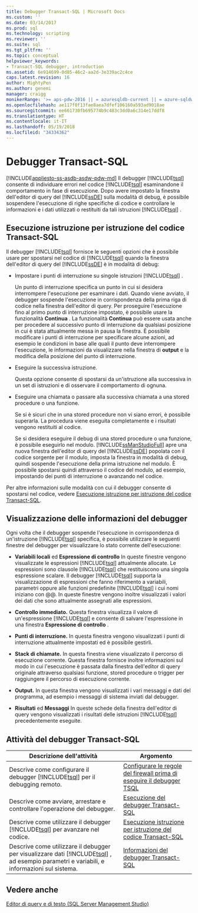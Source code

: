 ```yaml
---
title: Debugger Transact-SQL | Microsoft Docs
ms.custom: ''
ms.date: 03/14/2017
ms.prod: sql
ms.technology: scripting
ms.reviewer: ''
ms.suite: sql
ms.tgt_pltfrm: ''
ms.topic: conceptual
helpviewer_keywords:
- Transact-SQL debugger, introduction
ms.assetid: 6e914699-0d85-46c2-aa2d-3e339ac2c4ce
caps.latest.revision: 16
author: MightyPen
ms.author: genemi
manager: craigg
monikerRange: '>= aps-pdw-2016 || = azuresqldb-current || = azure-sqldw-latest || >= sql-server-2016 || = sqlallproducts-allversions'
ms.openlocfilehash: ae117f0f13fae8aea7dfef106160a593ad9018ae
ms.sourcegitcommit: ee661730fb695774b9c483c3dd0a6c314e17ddf8
ms.translationtype: HT
ms.contentlocale: it-IT
ms.lasthandoff: 05/19/2018
ms.locfileid: "34334362"
---
```

# <a name="transact-sql-debugger"></a>Debugger Transact-SQL
[!INCLUDE[appliesto-ss-asdb-asdw-pdw-md](../../includes/appliesto-ss-asdb-asdw-pdw-md.md)]
  Il debugger [!INCLUDE[tsql](../../includes/tsql-md.md)] consente di individuare errori nel codice [!INCLUDE[tsql](../../includes/tsql-md.md)] esaminandone il comportamento in fase di esecuzione. Dopo avere impostato la finestra dell'editor di query del [!INCLUDE[ssDE](../../includes/ssde-md.md)] sulla modalità di debug, è possibile sospendere l'esecuzione di righe specifiche di codice e controllare le informazioni e i dati utilizzati o restituiti da tali istruzioni [!INCLUDE[tsql](../../includes/tsql-md.md)] .  
  
## <a name="stepping-through-transact-sql-code"></a>Esecuzione istruzione per istruzione del codice Transact-SQL  
 Il debugger [!INCLUDE[tsql](../../includes/tsql-md.md)] fornisce le seguenti opzioni che è possibile usare per spostarsi nel codice di [!INCLUDE[tsql](../../includes/tsql-md.md)] quando la finestra dell'editor di query del [!INCLUDE[ssDE](../../includes/ssde-md.md)] è in modalità di debug:  
  
-   Impostare i punti di interruzione su singole istruzioni [!INCLUDE[tsql](../../includes/tsql-md.md)] .  
  
     Un punto di interruzione specifica un punto in cui si desidera interrompere l'esecuzione per esaminare i dati. Quando viene avviato, il debugger sospende l'esecuzione in corrispondenza della prima riga di codice nella finestra dell'editor di query. Per proseguire l'esecuzione fino al primo punto di interruzione impostato, è possibile usare la funzionalità **Continua** . La funzionalità **Continua** può essere usata anche per procedere al successivo punto di interruzione da qualsiasi posizione in cui è stata attualmente messa in pausa la finestra. È possibile modificare i punti di interruzione per specificare alcune azioni, ad esempio le condizioni in base alle quali il punto deve interrompere l'esecuzione, le informazioni da visualizzare nella finestra di **output** e la modifica della posizione del punto di interruzione.  
  
-   Eseguire la successiva istruzione.  
  
     Questa opzione consente di spostarsi da un'istruzione alla successiva in un set di istruzioni e di osservare il comportamento di ognuna.  
  
-   Eseguire una chiamata o passare alla successiva chiamata a una stored procedure o una funzione.  
  
     Se si è sicuri che in una stored procedure non vi siano errori, è possibile superarla. La procedura viene eseguita completamente e i risultati vengono restituiti al codice.  
  
     Se si desidera eseguire il debug di una stored procedure o una funzione, è possibile eseguirlo nel modulo. [!INCLUDE[ssManStudioFull](../../includes/ssmanstudiofull-md.md)] apre una nuova finestra dell'editor di query del [!INCLUDE[ssDE](../../includes/ssde-md.md)] popolata con il codice sorgente per il modulo, imposta la finestra in modalità di debug, quindi sospende l'esecuzione della prima istruzione nel modulo. È possibile spostarsi quindi attraverso il codice del modulo, ad esempio, impostando dei punti di interruzione o avanzando nel codice.  
  
 Per altre informazioni sulle modalità con cui il debugger consente di spostarsi nel codice, vedere [Esecuzione istruzione per istruzione del codice Transact-SQL](../../relational-databases/scripting/step-through-transact-sql-code.md).  
  
## <a name="viewing-debugger-information"></a>Visualizzazione delle informazioni del debugger  
 Ogni volta che il debugger sospende l'esecuzione in corrispondenza di un'istruzione [!INCLUDE[tsql](../../includes/tsql-md.md)] specifica, è possibile utilizzare le seguenti finestre del debugger per visualizzare lo stato corrente dell'esecuzione:  
  
-   **Variabili locali** ed **Espressione di controllo** In queste finestre vengono visualizzate le espressioni [!INCLUDE[tsql](../../includes/tsql-md.md)] attualmente allocate. Le espressioni sono clausole [!INCLUDE[tsql](../../includes/tsql-md.md)] che restituiscono una singola espressione scalare. Il debugger [!INCLUDE[tsql](../../includes/tsql-md.md)] supporta la visualizzazione di espressioni che fanno riferimento a variabili, parametri oppure alle funzioni predefinite [!INCLUDE[tsql](../../includes/tsql-md.md)] i cui nomi iniziano con @@. In queste finestre vengono inoltre visualizzati i valori dei dati che sono attualmente assegnati alle espressioni.  
  
-   **Controllo immediato.** Questa finestra visualizza il valore di un'espressione [!INCLUDE[tsql](../../includes/tsql-md.md)] e consente di salvare l'espressione in una finestra **Espressione di controllo** .  
  
-   **Punti di interruzione.** In questa finestra vengono visualizzati i punti di interruzione attualmente impostati ed è possibile gestirli.  
  
-   **Stack di chiamate.** In questa finestra viene visualizzato il percorso di esecuzione corrente. Questa finestra fornisce inoltre informazioni sul modo in cui l'esecuzione è passata dalla finestra dell'editor di query originale attraverso qualsiasi funzione, stored procedure o trigger per raggiungere il percorso di esecuzione corrente.  
  
-   **Output.** In questa finestra vengono visualizzati i vari messaggi e dati del programma, ad esempio i messaggi di sistema inviati dal debugger.  
  
-   **Risultati** ed **Messaggi** In queste schede della finestra dell'editor di query vengono visualizzati i risultati delle istruzioni [!INCLUDE[tsql](../../includes/tsql-md.md)] precedentemente eseguite.  
  
## <a name="transact-sql-debugger-tasks"></a>Attività del debugger Transact-SQL  
  
|Descrizione dell'attività|Argomento|  
|----------------------|-----------|  
|Descrive come configurare il debugger [!INCLUDE[tsql](../../includes/tsql-md.md)] per il debugging remoto.|[Configurare le regole del firewall prima di eseguire il debugger TSQL](../../relational-databases/scripting/configure-firewall-rules-before-running-the-tsql-debugger.md)|  
|Descrive come avviare, arrestare e controllare l'operazione del debugger.|[Esecuzione del debugger Transact-SQL](../../relational-databases/scripting/run-the-transact-sql-debugger.md)|  
|Descrive come utilizzare il debugger [!INCLUDE[tsql](../../includes/tsql-md.md)] per avanzare nel codice.|[Esecuzione istruzione per istruzione del codice Transact-SQL](../../relational-databases/scripting/step-through-transact-sql-code.md)|  
|Descrive come utilizzare il debugger per visualizzare dati [!INCLUDE[tsql](../../includes/tsql-md.md)] , ad esempio parametri e variabili, e informazioni sul sistema.|[Informazioni del debugger Transact-SQL](../../relational-databases/scripting/transact-sql-debugger-information.md)|  
  
## <a name="see-also"></a>Vedere anche  
 [Editor di query e di testo &#40;SQL Server Management Studio&#41;](../../relational-databases/scripting/query-and-text-editors-sql-server-management-studio.md)  
  
  
